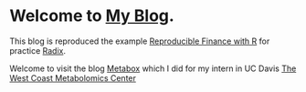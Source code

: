 # Welcome to [My Blog](https://hushuli.github.io/Reproducible-Finance-with-R/).

This blog is reproduced the example [Reproducible Finance with R](https://beta.rstudioconnect.com/content/3776/) for practice [Radix](https://rstudio.github.io/radix/blog.html). 

Welcome to visit the blog [Metabox](https://hushuli.github.io/Metabox-Blog.github.io/) which I did for my intern in UC Davis [The West Coast Metabolomics Center](https://metabolomics.ucdavis.edu/) 
